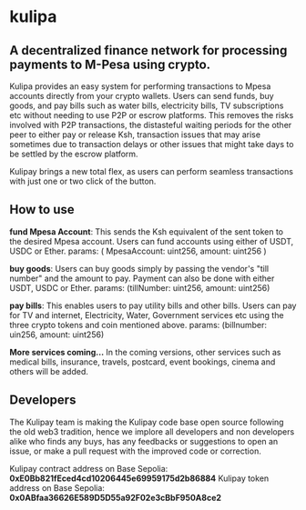 # kulipa
## A decentralized finance network for processing payments to M-Pesa using crypto. <br>

Kulipa provides an easy system for performing transactions to Mpesa accounts directly from your crypto wallets.
Users can send funds, buy goods, and pay bills such as water bills, electricity bills, TV subscriptions etc without
needing to use P2P or escrow platforms. This removes the risks involved with P2P transactions, the distasteful waiting 
periods for the other peer to either pay or release Ksh, transaction issues that may arise sometimes due to transaction
delays or other issues that might take days to be settled by the escrow platform.

Kulipay brings a new total flex, as users can perform seamless transactions with just one or two click of the button. <br>

## How to use

**fund Mpesa Account**: This sends the Ksh equivalent of the sent token to the desired Mpesa account. Users can fund accounts using either of USDT, USDC or Ether.
params: ( MpesaAccount: uint256, amount: uint256 ) <br>

**buy goods**: Users can buy goods simply by passing the vendor's "till number" and the amount to pay. Payment can also be done with either USDT, USDC or Ether.
params: (tillNumber: uint256, amount: uint256) <br>

**pay bills**: This enables users to pay utility bills and other bills. Users can pay for TV and internet, Electricity, Water, Government services etc using the three crypto 
tokens and coin mentioned above.
params: (billnumber: uin256, amount: uint256) <br>

**More services coming...**
In the coming versions, other services such as medical bills, insurance, travels, postcard, event bookings, cinema and others will be added. <br>

## Developers
The Kulipay team is making the Kulipay code base open source following the old web3 tradition, hence we implore all developers and non developers alike who finds any buys, has any feedbacks or suggestions to open an issue, or make a pull request with the improved code or correction. 

Kulipay contract address on Base Sepolia: **0xE0Bb821fEced4cd10206445e69959175d2b86884**
Kulipay token address on Base Sepolia: **0x0ABfaa36626E589D5D55a92F02e3cBbF950A8ce2**
